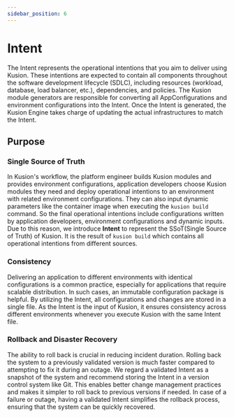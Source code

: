 ```yaml
---
sidebar_position: 6
---
```

# Intent

The Intent represents the operational intentions that you aim to deliver using Kusion. These intentions are expected to contain all components throughout the software development lifecycle (SDLC), including resources (workload, database, load balancer, etc.), dependencies, and policies. The Kusion module generators are responsible for converting all AppConfigurations and environment configurations into the Intent. Once the Intent is generated, the Kusion Engine takes charge of updating the actual infrastructures to match the Intent.

## Purpose

### Single Source of Truth

In Kusion's workflow, the platform engineer builds Kusion modules and provides environment configurations, application developers choose Kusion modules they need and deploy operational intentions to an environment with related environment configurations. They can also input dynamic parameters like the container image when executing the `kusion build` command. So the final operational intentions include configurations written by application developers, environment configurations and dynamic inputs. Due to this reason, we introduce **Intent** to represent the SSoT(Single Source of Truth) of Kusion. It is the result of `kusion build` which contains all operational intentions from different sources.

### Consistency

Delivering an application to different environments with identical configurations is a common practice, especially for applications that require scalable distribution. In such cases, an immutable configuration package is helpful. By utilizing the Intent, all configurations and changes are stored in a single file. As the Intent is the input of Kusion, it ensures consistency across different environments whenever you execute Kusion with the same Intent file.

### Rollback and Disaster Recovery

The ability to roll back is crucial in reducing incident duration. Rolling back the system to a previously validated version is much faster compared to attempting to fix it during an outage. We regard a validated Intent as a snapshot of the system and recommend storing the Intent in a version control system like Git. This enables better change management practices and makes it simpler to roll back to previous versions if needed. In case of a failure or outage, having a validated Intent simplifies the rollback process, ensuring that the system can be quickly recovered.